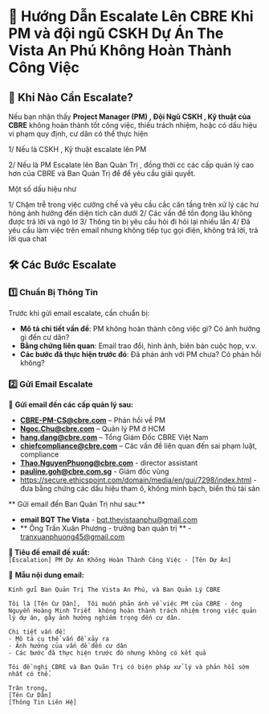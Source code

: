 # 🚨 Hướng Dẫn Escalate Lên CBRE Khi PM và đội ngũ CSKH Dự Án The Vista An Phú Không Hoàn Thành Công Việc  

## 📌 Khi Nào Cần Escalate?  
Nếu bạn nhận thấy **Project Manager (PM) , Đội Ngũ CSKH , Kỹ thuật của CBRE** không hoàn thành tốt công việc, thiếu trách nhiệm, hoặc có dấu hiệu vi phạm quy định, cư dân có thể thực hiện


1/ Nếu là CSKH , Kỹ thuật escalate lên PM 

2/ Nếu là PM Escalate lên Ban Quản Trị , đồng thời cc các cấp quản lý cao hơn của CBRE và Ban Quản Trị để để yêu cầu giải quyết.  

Một số dấu hiệu như

1/ Chậm trễ trong việc cưởng chế và yêu cầu cắc căn tầng trên xử lý các hư hỏng ảnh hưởng đến diện tích căn dưới
2/ Các vấn đề tồn đọng lâu không được trả lời và ngó lơ
3/ Thông tin bị yêu cầu hỏi đi hỏi lại nhiều lần 
4/ Đã yêu cầu làm việc trên email nhưng không tiếp tục gọi điện, không trả lời, trả lời qua chat


## 🛠 Các Bước Escalate  

### 1️⃣ Chuẩn Bị Thông Tin  
Trước khi gửi email escalate, cần chuẩn bị:  
- **Mô tả chi tiết vấn đề**: PM không hoàn thành công việc gì? Có ảnh hưởng gì đến cư dân?  
- **Bằng chứng liên quan**: Email trao đổi, hình ảnh, biên bản cuộc họp, v.v.  
- **Các bước đã thực hiện trước đó**: Đã phản ánh với PM chưa? Có phản hồi không?  

### 2️⃣ Gửi Email Escalate  
📩 **Gửi email đến các cấp quản lý sau:**  

- **CBRE-PM-CS@cbre.com** – Phản hồi về PM  
- **Ngoc.Chu@cbre.com** – Quản lý PM ở HCM  
- **hang.dang@cbre.com** – Tổng Giám Đốc CBRE Việt Nam  
- **chiefcompliance@cbre.com** – Các vấn đề liên quan đến sai phạm luật, compliance  
- **Thao.NguyenPhuong@cbre.com**  - director assistant 
- **pauline.goh@cbre.com.sg**  - Giám đốc vùng
- https://secure.ethicspoint.com/domain/media/en/gui/7298/index.html - đưa bằng chứng các dấu hiệu tham ô, không minh bạch, biển thủ tài sản

** Gửi email đến Ban Quản Trị như sau:**
- **email BQT The Vista** - bqt.thevistaanphu@gmail.com
- ** Ông Trần Xuân Phương - trưởng ban quản trị ** - tranxuanphuong45@gmail.com

**📌 Tiêu đề email đề xuất:**  
`[Escalation] PM Dự Án Không Hoàn Thành Công Việc - [Tên Dự Án]`  

📄 **Mẫu nội dung email:**  
```text
Kính gửi Ban Quản Trị The Vista An Phú, và Ban Quản Lý CBRE

Tôi là [Tên Cư Dân],  Tôi muốn phản ánh về việc PM của CBRE - ông Nguyễn Hoàng Minh Triết  không hoàn thành trách nhiệm trong việc quản lý dự án, gây ảnh hưởng nghiêm trọng đến cư dân.  

Chi tiết vấn đề:  
- Mô tả cụ thể vấn đề xảy ra  
- Ảnh hưởng của vấn đề đến cư dân  
- Các bước đã thực hiện trước đó nhưng không có kết quả  

Tôi đề nghị CBRE và Ban Quãn Trị có biện pháp xử lý và phản hồi sớm nhất có thể.  

Trân trọng,  
[Tên Cư Dân]  
[Thông Tin Liên Hệ]  
